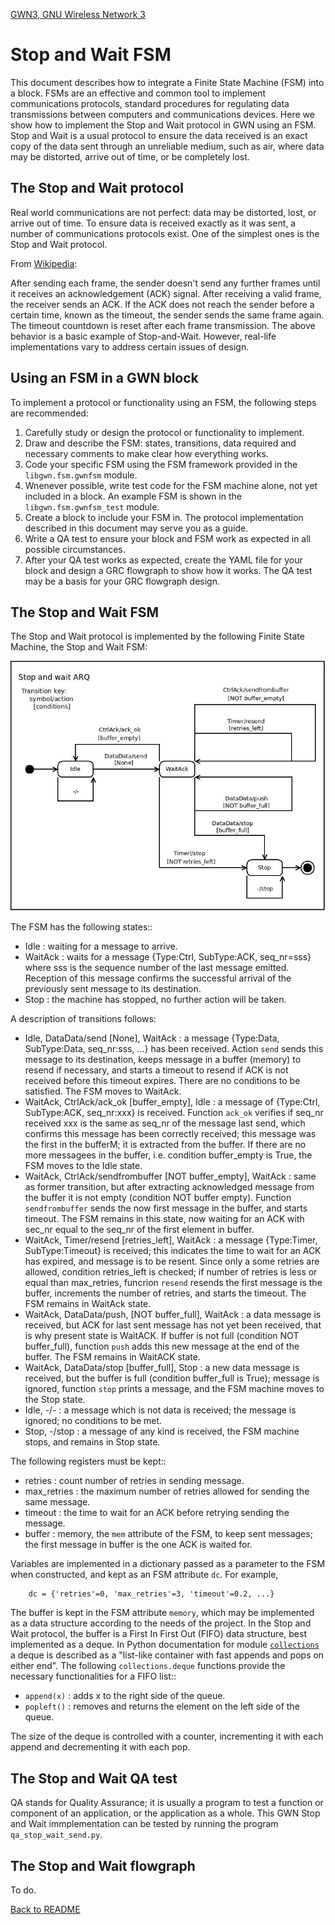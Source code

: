 [GWN3, GNU Wireless Network 3](https://github.com/vagonbar/gr-gwn3)

# Stop and Wait FSM

This document describes how to integrate a Finite State Machine (FSM) into a block. FSMs are an effective and common tool to implement communications protocols, standard procedures for regulating data transmissions between computers and communications devices. Here we show how to implement the Stop and Wait protocol in GWN using an FSM. Stop and Wait is a usual protocol to ensure the data received is an exact copy of the data sent through an unreliable medium, such as air, where data may be distorted, arrive out of time, or be completely lost.


## The Stop and Wait protocol

Real world communications are not perfect: data may be distorted, lost, or arrive out of time. To ensure data is received exactly as it was sent, a number of communications protocols exist. One of the simplest ones is the Stop and Wait protocol.

From [Wikipedia](https://en.wikipedia.org/wiki/Stop-and-wait_ARQ):

After sending each frame, the sender doesn't send any further frames until it receives an acknowledgement (ACK) signal. After receiving a valid frame, the receiver sends an ACK. If the ACK does not reach the sender before a certain time, known as the timeout, the sender sends the same frame again. The timeout countdown is reset after each frame transmission. The above behavior is a basic example of Stop-and-Wait. However, real-life implementations vary to address certain issues of design. 


## Using an FSM in a GWN block

To implement a protocol or functionality using an FSM, the following steps are recommended:

1. Carefully study or design the protocol or functionality to implement.
2. Draw and describe the FSM: states, transitions, data required and necessary comments to make clear how everything works.
3. Code your specific FSM using the FSM framework provided in the `libgwn.fsm.gwnfsm` module.
4. Wnenever possible, write test code for the FSM machine alone, not yet included in a block. An example FSM is shown in the `libgwn.fsm.gwnfsm_test` module.
5. Create a block to include your FSM in. The protocol implementation described in this document may serve you as a guide.
6. Write a QA test to ensure your block and FSM work as expected in all possible circumstances.
7. After your QA test works as expected, create the YAML file for your block and design a GRC flowgraph to show how it works. The QA test may be a basis for your GRC flowgraph design.
 

## The Stop and Wait FSM

The Stop and Wait protocol is implemented by the following Finite State Machine, the Stop and Wait FSM:

![Stop and Wait FSM](../images/stop_wait_send_FSM.jpg)

The FSM has the following states::

- Idle : waiting for a message to arrive.
- WaitAck : waits for a message {Type:Ctrl, SubType:ACK, seq_nr=sss} where sss is the sequence number of the last message emitted. Reception of this message confirms the successful arrival of the previously sent message to its destination.
- Stop : the machine has stopped, no further action will be taken.


A description of transitions follows:

- Idle, DataData/send [None], WaitAck : a message {Type:Data, SubType:Data, seq_nr:sss, ...} has been received. Action `send` sends this message to its destination, keeps message in a buffer (memory) to resend if necessary, and starts a timeout to resend if ACK is not received before this timeout expires. There are no conditions to be satisfied. The FSM moves to WaitAck.
- WaitAck, CtrlAck/ack_ok [buffer_empty], Idle : a message of {Type:Ctrl, SubType:ACK, seq_nr:xxx} is received. Function `ack_ok` verifies if seq_nr received xxx is the same as seq_nr of the message last send, which confirms this message has been correctly received; this message was the first in the bufferM; it is extracted from the buffer. If there are no more messagees in the buffer, i.e. condition buffer_empty is True, the FSM moves to the Idle state.
- WaitAck, CtrlAck/sendfrombuffer [NOT buffer_empty], WaitAck  : same as former transition, but after extracting acknowledged message from the buffer it is not empty (condition NOT buffer empty). Function `sendfrombuffer` sends the now first message in the buffer, and starts timeout. The FSM remains in this state, now waiting for an ACK with sec_nr equal to the seq_nr of the first element in buffer.
- WaitAck, Timer/resend [retries_left], WaitAck : a message {Type:Timer, SubType:Timeout} is received; this indicates the time to wait for an ACK has expired, and message is to be resent. Since only a some retries are allowed, condition retries_left is checked; if number of retries is less or equal than max_retries, funcrion `resend` resends the first message is the buffer, increments the number of retries, and starts the timeout. The FSM remains in WaitAck state.
- WaitAck, DataData/push, [NOT buffer_full], WaitAck : a data message is received, but ACK for last sent message has not yet been received, that is why present state is WaitACK. If buffer is not full (condition NOT buffer_full), function `push` adds this new message at the end of the buffer. The FSM remains in WaitACK state.
- WaitAck, DataData/stop [buffer_full], Stop : a new data message is received, but the buffer is full (condition buffer_full is True); message is ignored, function `stop` prints a message, and the FSM machine moves to the Stop state.
- Idle, -/- : a message which is not data is received; the message is ignored; no conditions to be met.
- Stop, -/stop : a message of any kind is received, the FSM machine stops, and remains in Stop state.


The following registers must be kept::

- retries : count number of retries in sending message.
- max_retries : the maximum number of retries allowed for sending the same message.
- timeout : the time to wait for an ACK before retrying sending the message.
- buffer : memory, the `mem` attribute of the FSM, to keep sent messages; the first message in buffer is the one ACK is waited for. 

Variables are implemented in a dictionary passed as a parameter to the FSM when constructed, and kept as an FSM attribute `dc`. For example,

```
    dc = {'retries'=0, 'max_retries'=3, 'timeout'=0.2, ...}
```

The buffer is kept in the FSM attribute `memory`, which may be implemented as a data structure according to the needs of the project. In the Stop and Wait protocol, the buffer is a First In First Out (FIFO) data structure, best implemented as a deque. In Python documentation for module [`collections`](https://docs.python.org/3/library/collections.html#collections.deque) a deque is described as a "list-like container with fast appends and pops on either end". The following `collections.deque` functions provide the necessary functionalities for a FIFO list::

- `append(x)` : adds x to the right side of the queue.
- `popleft()` : removes and returns the element on the left side of the queue.

The size of the deque is controlled with a counter, incrementing it with each append and decrementing it with each pop.


## The Stop and Wait QA test

QA stands for Quality Assurance; it is usually a program to test a function or component of an application, or the application as a whole. This GWN Stop and Wait immplementation can be tested by running the program `qa_stop_wait_send.py`.


## The Stop and Wait flowgraph

To do.
 



[Back to README](../../README.md)
